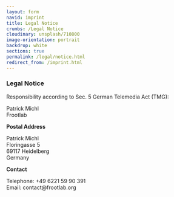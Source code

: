```yaml
---
layout: form
navid: imprint
title: Legal Notice
crumbs: /Legal Notice
cloudinary: unsplash/710800
image-orientation: portrait
backdrop: white
sections: true
permalink: /legal/notice.html
redirect_from: /imprint.html
---
```


<section class="dark-grey"><h3>Legal Notice</h3></section>
<section class="white">
<p>Responsibility according to Sec. 5 German Telemedia Act (TMG):</p>
<p>Patrick Michl<br>Frootlab</p>
<p><strong>Postal Address</strong></p>
<p>
Patrick Michl<br>
Floringasse 5<br>
69117 Heidelberg<br>
Germany
</p>
<p><strong>Contact</strong></p>
<p>
Telephone: +49 6221 59 90 391 <br>
Email: contact@frootlab.org
</p>

</section>
